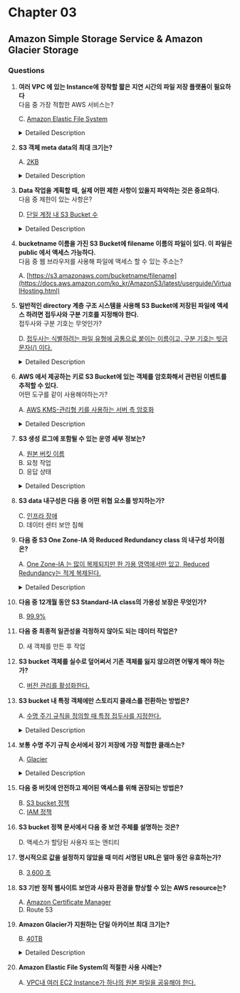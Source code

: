 # Chapter 03

## Amazon Simple Storage Service & Amazon Glacier Storage

### Questions

1. **여러 VPC 에 있는 Instance에 장착할 짧은 지연 시간의 파일 저장 플랫폼이 필요하다**  
다음 중 가장 적합한 AWS 서비스는?  

    C. [Amazon Elastic File System](https://aws.amazon.com/ko/efs/)

    <details><summary>Detailed Description</summary>
    
    예) EFS 짧은 지연 시간을 필요로 하는 video and audio streaming 에서 사용한다.

    </details>

1. **S3 객체 meta data의 최대 크기는?**  

    A. [2KB](https://docs.aws.amazon.com/ko_kr/AmazonS3/latest/userguide/UsingMetadata.html)

    <details><summary>Detailed Description</summary>
    
    PUT Method Header 에 들어갈 meta data의 최대 크기는 2KB 이하여야 한다.  

    **meta data size 연산**  
    US-ASCII 로 인코딩된 key(bytes) 와 value(bytes) 의 합.  

    </details>

1. **Data 작업을 계획할 때, 실제 어떤 제한 사항이 있을지 파악하는 것은 중요하다.**  
다음 중 제한이 있는 사항은?

    D. [단일 계정 내 S3 Bucket 수](https://docs.aws.amazon.com/ko_kr/AmazonS3/latest/userguide/BucketRestrictions.html)

    <details><summary>Detailed Description</summary>
    
    **버킷 수 할당량(제한)**  
    한 계정당 만들수 있는 최대 버킷 수는 100개 이다.  
    만약 추가 버킷이 필요하다면 `서비스 한도 증가`를 따로 요청하여 최대 1000까지 늘릴 수 있다.  

    <a href=https://docs.aws.amazon.com/ko_kr/general/latest/gr/aws_service_limits.html>**할당량 증가 시키는 법**</a>  
    아래 두 방법 중 택 1  
    1. Service Quotas
    1. AWS 지원 센터  
    할당량 증가 요청후 이는 바로 적용 되지 않는다 → (최대 2일 소요)

    </details>

1. **bucketname 이름을 가진 S3 Bucket에 filename 이름의 파일이 있다. 이 파일은 public 에서 액세스 가능하다.**  
다음 중 웹 브라우저를 사용해 파일에 액세스 할 수 있는 주소는?

    A. [https://s3.amazonaws.com/bucketname/filename](https://docs.aws.amazon.com/ko_kr/AmazonS3/latest/userguide/VirtualHosting.html)

1. **일반적인 directory 계층 구조 시스템을 사용해 S3 Bucket에 저장된 파일에 액세스 하려면 접두사와 구분 기호를 지정해야 한다.**  
접두사와 구분 기호는 무엇인가?

    D. [접두사는 식별하려는 파일 유형에 공통으로 붙이는 이름이고, 구분 기호는 빗금 문자(/) 이다.](https://aws.amazon.com/ko/blogs/compute/amazon-s3-adds-prefix-and-suffix-filters-for-lambda-function-triggering/)

    <details><summary>Detailed Description</summary>

    **Prefix 접두사**  
    접두사는 객체 이름 앞에 놓인 경로.  
    예) `BucketName/ProjectName/WordFiles/image.png`
    - 객체명: `image.png`
    - 접두사: `BucketName/ProjectName/WordFiles/`

    Prefix 와 Suffix를 filter처럼 사용 가능하다.  

    **접두사 최대 개수**  
    제한이 없다. 무제한으로 생성 가능.  

    <a href="https://aws.amazon.com/ko/premiumsupport/knowledge-center/s3-prefix-nested-folders-difference/">**계층 구조 X**</a>  
    보통의 파일 시스템처럼(폴더 경로)처럼 `/` 가 사용되지만, S3에서 이는 계층이 나뉘었다는 것을 의미하지 않는다. S3 에서 구분기호 `/` 는 파티션 배치를 나타내는 것이 아니라 문자에 불과하다. 즉, S3 는 flat 한 구조로 이루어져 있다.

    </details>

1. **AWS 에서 제공하는 키로 S3 Bucket에 있는 객체를 암호화해서 관련된 이벤트를 추적할 수 있다.**  
어떤 도구를 같이 사용해야하는가?

    A. [AWS KMS-관리형 키를 사용하는 서버 측 암호화](https://docs.aws.amazon.com/kms/latest/developerguide/services-s3.html)


    <details><summary>Detailed Description</summary>

    S3 에서 총 3가지 종류의 서버측 암호화를 통해 데이터를 보호할 수 있다.  
    1. SSE-S3
    1. SSE-C
    1. SSE-KMS  

    Amazon S3 는 대칭 CMKs 만 지원한다(비대칭 지원 X).  
    - CMKs : Customer Master Keys  

    **`aws:s3:arn`**  
    S3 에서 암호화 컨텍스트 키는 항상 `aws:s3:arn` 이다.  
    예) S3 에서 SSE-KMS 를 사용하는 컨텍스트 값  
    ```
    "encryptionContext": {
        "aws:s3:arn": "arn:aws:s3:::bucket_name"
    }
    ```
    - ARN : Amazon Resource Name  

    **추적**  
    S3는 사용자 요청을 처리시 사전 정의된 키(`aws:s3:arn`)를 추가한다. 사전 정의된 키(predefined key)를 통해 CloudTrail에서 관련 request를 추적하도록 할 수 있다.

    <a href="https://docs.aws.amazon.com/ko_kr/AmazonS3/latest/userguide/UsingKMSEncryption.html">**서명 version 4**</a>  
    객체가 SSE-KMS로 암호화 되었다면, 이를 액세스 또는 업로드 할 때에 서명 버전 4(SigV4) 를 사용해야 한다. AWS KMS로 보호되고 있는 객체에 GET, PUT 요청을 보낼때는 반드시 SSL, TLS 또는 SigV4를 통해 요청해야 한다. 그렇지 않으면 실패하게 된다. 

    </details>

1. **S3 생성 로그에 포함될 수 있는 운영 세부 정보는?**  

    A. [원본 버킷 이름](https://docs.aws.amazon.com/ko_kr/AmazonS3/latest/userguide/LogFormat.html)  
    B. 요청 작업  
    D. 응답 상태  

    <details><summary>Detailed Description</summary>

    Log Record Fields 는 아래와 같다.  
    - 버킷 소유자 | Bucket Owner  
      `79a59df900b949e55d96a1e698fbacedfd6e09d98eacf8f8d5218e7cd47ef2be`
    - 버킷 | Bucket  
      `awsexamplebucket1`
    - 시간 | Time  
      `[06/Feb/2019:00:00:38 +0000]`
    - 원격 IP | Remote IP  
      `192.0.2.3`
    - 요청자 | Requester  
      `79a59df900b949e55d96a1e698fbacedfd6e09d98eacf8f8d5218e7cd47ef2be`
    - 요청 ID | Request ID  
      `3E57427F33A59F07`
    - 작업 | Operation  
      `REST.PUT.OBJECT`
    - 키 | Key  
      `/photos/2019/08/puppy.jpg`
    - 요청-URI | Request-URI  
      `"GET /awsexamplebucket1/photos/2019/08/puppy.jpg?x-foo=bar HTTP/1.1"`
    - HTTP Status  
      `200`
    - 오류 코드 | Error Code  
      `NoSuchBucket`
    - 보낸 바이트 | Bytes Sent  
      `2662992`
    - 객체 크기 | Object Size  
      `3462992`
    - 총 시간 | Total Time  
      `70`
    - 반환 시간 | Turn-Around Time  
      `10`
    - Referer  
      `"http://www.amazon.com/webservices"`
    - 사용자 에이전트 | User-Agent  
      `"curl/7.15.1"`
    - Version ID  
      `3HL4kqtJvjVBH40Nrjfkd`
    - Host ID  
      `s9lzHYrFp76ZVxRcpX9+5cjAnEH2ROuNkd2BHfIa6UkFVdtjf5mKR3/eTPFvsiP/XV/VLi31234=`
    - 서명 버전 | Signature Version  
      `SigV2`
    - 암호 그룹 | Cipher Suite  
      `ECDHE-RSA-AES128-GCM-SHA256`
    - 인증 유형 | Authentication Type  
      `AuthHeader`
    - 호스트 헤더 | Host Header  
      `s3.us-west-2.amazonaws.com`
    - TLS 버전 | TLS version  
      `TLSv1.2`

    </details>

1. **S3 data 내구성은 다음 중 어떤 위협 요소를 방지하는가?**  

    C. [인프라 장애](https://aws.amazon.com/ko/s3/faqs/)  
    D. 데이터 센터 보안 침해

1. **다음 중 S3 One Zone-IA 와 Reduced Redundancy class 의 내구성 차이점은?**  

    A. [One Zone-IA 는 많이 복제되지만 한 가용 영역에서만 있고, Reduced Redundancy는 적게 복제된다.](https://acloud.guru/forums/aws-certified-cloud-practitioner/discussion/-LFTcrn_H1NMJQUHYFHx/What%20is%20the%20difference%20between%20S3%20RRS%20and%20S3%20One%20Zone%20IA%3F)

    <details><summary>Detailed Description</summary>

    **One Zone-IA**  
    One Zone-IA 는 data 가 단 하나의 Availability Zone 에 존재하기에 Standard-IA 보다 가격이(20% 남짓) 저렴하다. 하지만 탄력성은 낮은데 만약 해당 Zone 에서 문제(자연재해 같은)가 발생해 데이터가 손실된다면 해당 데이터는 복구 불가하다.  
    
    *RRS*  
    Reduced Redundancy Storage 는 중요하지 않고 재생성 가능한 데이터를 저장할 때 사용된다. Standard Storage 보다 객체를 복사하는 횟수가 적다.  

   **더 읽어볼만한 자료**  
   - [S3 availability and durability](https://medium.com/@davidoh0905/aws-s3-solutions-architect-exam-s3-availability-and-durability-96700c1c6d8c)

    </details>

1. **다음 중 12개월 동안 S3 Standard-IA class의 가용성 보장은 무엇인가?**  

    B. [99.9%](https://aws.amazon.com/ko/s3/storage-classes/)


1. **다음 중 최종적 일관성을 걱정하지 않아도 되는 데이터 작업은?**  

    D. 새 객체를 만든 후 작업

1. **S3 bucket 객체를 실수로 덮어써서 기존 객체를 잃지 않으려면 어떻게 해야 하는가?**  

    C. [버전 관리를 활성화한다.](https://docs.aws.amazon.com/ko_kr/AmazonS3/latest/userguide/Versioning.html)

1. **S3 bucket 내 특정 객체에만 스토리지 클래스를 전환하는 방법은?**  

    A. [수명 주기 규칙을 정의할 때 특정 접두사를 지정한다.](https://docs.aws.amazon.com/ko_kr/AmazonS3/latest/userguide/how-to-set-lifecycle-configuration-intro.html)

    <details><summary>Detailed Description</summary>

    수명주기를 특정 접두사를 지닌 객체에 추가할 수 있다.  
    예) 특정 접두사가 있는 객체에 7일 경과시 만료되는 수명주기를 추가한 상황  
    S3 는 특정 접두사가 붙은 객체들이 만료 시점(생성 시점 기준)이 경과됬을 시 removal queue 에 넣는다. 

    </details>

1. **보통 수명 주기 규칙 순서에서 장기 저장에 가장 적합한 클래스는?**  

    A. [Glacier](https://docs.aws.amazon.com/ko_kr/AmazonS3/latest/userguide/storage-class-intro.html)

    <details><summary>Detailed Description</summary>

    `S3 Glacier` 그리고 `S3 Glacier Deep Archive`는 저비용으로 데이터를 장기적으로 보관하기에 적합하다.
    - S3 Glacier  
      분 단위로 검색할 필요가 있는 데이터를 저장  
      min storage duration: 90 days  
    - S3 Glacier Deep Archive
      거의 액세스할 필요가 없는 데이터를 저장  
      min storage duration: 180 days  

      min storage duration 이란 말은 해당 날짜 이전에 스토리지를 삭제했거나 데이터들을 다른 스토리지로 이동했다고 하더라도 min stoarge duration 대로 charge 된다.  

      예) S3 Glacier 를 사용했지만 33 일 차 됬을때 해당 스토리지를 삭제했을 경우  
      90일 비용이 청구됨. 

    </details>

1. **다음 중 버킷에 안전하고 제어된 액세스를 위해 권장되는 방법은?**  

    B. [S3 bucket 정책](https://docs.aws.amazon.com/ko_kr/AmazonS3/latest/userguide/example-bucket-policies.html)  
    C. [IAM 정책](https://docs.aws.amazon.com/ko_kr/IAM/latest/UserGuide/introduction.html)

1. **S3 bucket 정책 문서에서 다음 중 보안 주체를 설명하는 것은?**  

    D. 액세스가 할당된 사용자 또는 엔티티

1. **명시적으로 값을 설정하지 않았을 때 미리 서명된 URL은 얼마 동안 유효하는가?**  

    B. [3,600 초](https://docs.aws.amazon.com/cli/latest/reference/s3/presign.html)

1. **S3 기반 정적 웹사이트 보안과 사용자 환경을 향상할 수 있는 AWS resource는?**  

    A. [Amazon Certificate Manager](https://sanchezbits.com/2019/10/25/how-to-host-a-static-website-on-amazons-aws-with-ssl-using-s3-certificate-manager-cloudfront-and-route53/)  
    D. Route 53

1. **Amazon Glacier가 지원하는 단일 아카이브 최대 크기는?**  

    B. [40TB](https://aws.amazon.com/ko/glacier/features/)

    <details><summary>Detailed Description</summary>

    S3 Glacier 에 데이터는 아카이브(TAR, ZIP)로 저장된다.  
    단일 아카이브의 최대 용량은 40TB 이다.  

   **데이터 검색**  
   아카이브에서 대량 검색을 사용할 경우 GB 당 25센트 비용이 발생한다.

    </details>

1. **Amazon Elastic File System의 적절한 사용 사례는?**  

    A. [VPC내 여러 EC2 Instance가 하나의 원본 파일을 공유해야 한다.](https://docs.aws.amazon.com/ko_kr/efs/latest/ug/manage-fs-access-vpc-peering.html)

